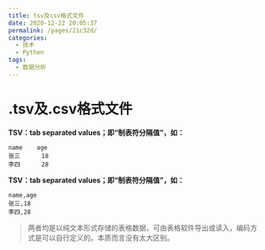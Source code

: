 ```yaml
---
title: tsv及csv格式文件
date: 2020-12-22 20:05:37
permalink: /pages/21c32d/
categories: 
  - 技术
  - Python
tags: 
  - 数据分析
---
```

# .tsv及.csv格式文件

**TSV：tab separated values；即“制表符分隔值”，如：**

```
name    age
张三      18
李四      28
```

**TSV：tab separated values；即“制表符分隔值”，如：**

```
name,age
张三,18
李四,28
```

> 两者均是以纯文本形式存储的表格数据，可由表格软件导出或读入，编码方式是可以自行定义的。本质而言没有太大区别。